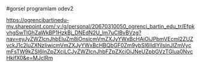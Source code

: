 #gorsel programlam odev2

https://ogrencibartinedu-my.sharepoint.com/:v:/g/personal/20670310050_ogrenci_bartin_edu_tr/EfpkvhgSwTlGhZaWkBP1HzkBj_DNEdN2U_lm7uClBvBVzg?nav=eyJyZWZlcnJhbEluZm8iOnsicmVmZXJyYWxBcHAiOiJPbmVEcml2ZUZvckJ1c2luZXNzIiwicmVmZXJyYWxBcHBQbGF0Zm9ybSI6IldlYiIsInJlZmVycmFsTW9kZSI6InZpZXciLCJyZWZlcnJhbFZpZXciOiJNeUZpbGVzTGlua0NvcHkifX0&e=MJclRm
